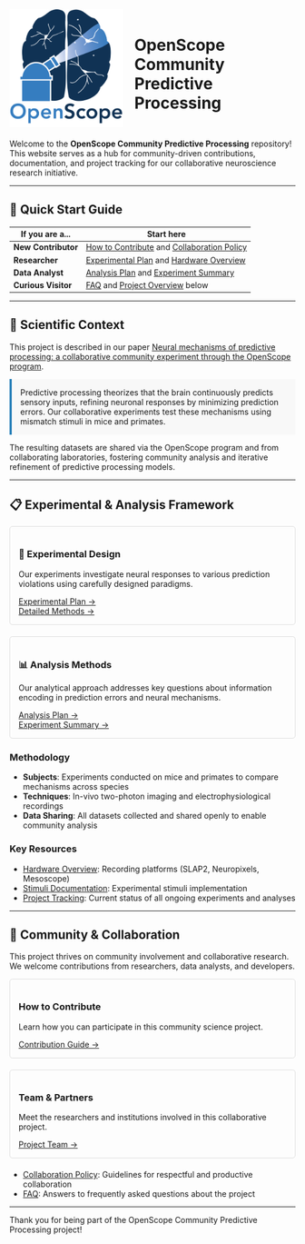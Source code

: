 <div style="display: flex; align-items: center; margin-bottom: 20px;">
    <img src="img/openscope_logo.png" alt="OpenScope Logo" style="width: 200px; margin-right: 20px;">
    <h1>OpenScope Community Predictive Processing</h1>
</div>

Welcome to the **OpenScope Community Predictive Processing** repository! This website serves as a hub for community-driven contributions, documentation, and project tracking for our collaborative neuroscience research initiative.

---

## 🚀 Quick Start Guide

| If you are a... | Start here |
|-----------------|------------|
| **New Contributor** | [How to Contribute](how_to_contribute.md) and [Collaboration Policy](collaboration-policy.md) |
| **Researcher** | [Experimental Plan](experimental-plan.md) and [Hardware Overview](hardware-overview.md) |
| **Data Analyst** | [Analysis Plan](analysis-plan.md) and [Experiment Summary](experiment-summary.md) |
| **Curious Visitor** | [FAQ](faq.md) and [Project Overview](#scientific-context) below |

---

## 🧠 Scientific Context

This project is described in our paper [Neural mechanisms of predictive processing: a collaborative community experiment through the OpenScope program](https://arxiv.org/abs/2504.09614).

<div style="background-color: #f8f8f8; padding: 15px; border-left: 4px solid #2980b9; margin: 10px 0;">
Predictive processing theorizes that the brain continuously predicts sensory inputs, refining neuronal responses by minimizing prediction errors. Our collaborative experiments test these mechanisms using mismatch stimuli in mice and primates.
</div>

The resulting datasets are shared via the OpenScope program and from collaborating laboratories, fostering community analysis and iterative refinement of predictive processing models.

---

## 📋 Experimental & Analysis Framework

<div style="display: flex; flex-wrap: wrap; gap: 20px; margin-bottom: 20px;">
    <div style="flex: 1; min-width: 300px; border: 1px solid #ddd; padding: 15px; border-radius: 5px;">
        <h3>📝 Experimental Design</h3>
        <p>Our experiments investigate neural responses to various prediction violations using carefully designed paradigms.</p>
        <a href="experimental-plan.md">Experimental Plan →</a><br>
        <a href="detailed-experimental-plan.md">Detailed Methods →</a>
    </div>
    <div style="flex: 1; min-width: 300px; border: 1px solid #ddd; padding: 15px; border-radius: 5px;">
        <h3>📊 Analysis Methods</h3>
        <p>Our analytical approach addresses key questions about information encoding in prediction errors and neural mechanisms.</p>
        <a href="analysis-plan.md">Analysis Plan →</a><br>
        <a href="experiment-summary.md">Experiment Summary →</a>
    </div>
</div>

### Methodology

- **Subjects**: Experiments conducted on mice and primates to compare mechanisms across species
- **Techniques**: In-vivo two-photon imaging and electrophysiological recordings
- **Data Sharing**: All datasets collected and shared openly to enable community analysis

### Key Resources

- [Hardware Overview](hardware-overview.md): Recording platforms (SLAP2, Neuropixels, Mesoscope)
- [Stimuli Documentation](stimuli/bonsai_instructions.md): Experimental stimuli implementation
- [Project Tracking](project-tracking.md): Current status of all ongoing experiments and analyses

---

## 👥 Community & Collaboration

This project thrives on community involvement and collaborative research. We welcome contributions from researchers, data analysts, and developers.

<div style="display: flex; flex-wrap: wrap; gap: 20px; margin-bottom: 20px;">
    <div style="flex: 1; min-width: 300px; border: 1px solid #ddd; padding: 15px; border-radius: 5px;">
        <h3>How to Contribute</h3>
        <p>Learn how you can participate in this community science project.</p>
        <a href="how_to_contribute.md">Contribution Guide →</a>
    </div>
    <div style="flex: 1; min-width: 300px; border: 1px solid #ddd; padding: 15px; border-radius: 5px;">
        <h3>Team & Partners</h3>
        <p>Meet the researchers and institutions involved in this collaborative project.</p>
        <a href="people.md">Project Team →</a>
    </div>
</div>

- [Collaboration Policy](collaboration-policy.md): Guidelines for respectful and productive collaboration
- [FAQ](faq.md): Answers to frequently asked questions about the project

---

Thank you for being part of the OpenScope Community Predictive Processing project!